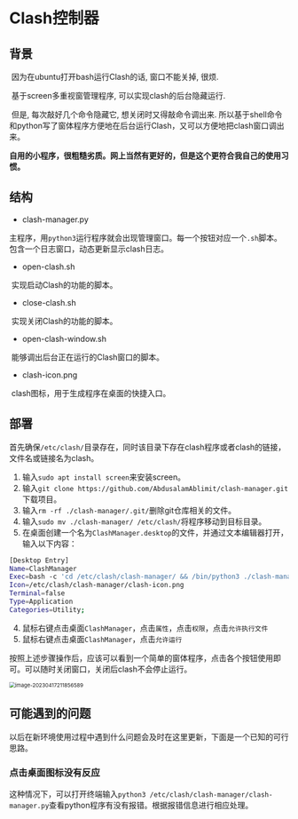 # Clash控制器

## 背景

​		因为在ubuntu打开bash运行Clash的话, 窗口不能关掉, 很烦.

​		基于screen多重视窗管理程序, 可以实现clash的后台隐藏运行.

​		但是, 每次敲好几个命令隐藏它, 想关闭时又得敲命令调出来. 所以基于shell命令和python写了窗体程序方便地在后台运行Clash，又可以方便地把clash窗口调出来。

​		**自用的小程序，很粗糙劣质。网上当然有更好的，但是这个更符合我自己的使用习惯。**

## 结构

- clash-manager.py

​		主程序，用`python3`运行程序就会出现管理窗口。每一个按钮对应一个`.sh`脚本。包含一个日志窗口，动态更新显示clash日志。

- open-clash.sh

​		实现启动Clash的功能的脚本。

- close-clash.sh

​		实现关闭Clash的功能的脚本。

- open-clash-window.sh

​		能够调出后台正在运行的Clash窗口的脚本。

- clash-icon.png

​		clash图标，用于生成程序在桌面的快捷入口。

## 部署

​		首先确保`/etc/clash/`目录存在，同时该目录下存在clash程序或者clash的链接，文件名或链接名为clash。

1. 输入`sudo apt install screen`来安装screen。
2. 输入`git clone https://github.com/AbdusalamAblimit/clash-manager.git`下载项目。
3. 输入`rm -rf ./clash-manager/.git/`删除git仓库相关的文件。
4. 输入`sudo mv ./clash-manager/ /etc/clash/`将程序移动到目标目录。
5. 在桌面创建一个名为`ClashManager.desktop`的文件，并通过文本编辑器打开，输入以下内容：

```bash
[Desktop Entry]
Name=ClashManager
Exec=bash -c 'cd /etc/clash/clash-manager/ && /bin/python3 ./clash-manager.py'
Icon=/etc/clash/clash-manager/clash-icon.png
Terminal=false
Type=Application
Categories=Utility;
```

4. 鼠标右键点击桌面`ClashManager`，点击`属性`，点击`权限`，点击`允许执行文件`
5. 鼠标右键点击桌面`ClashManager`，点击`允许运行`

​		按照上述步骤操作后，应该可以看到一个简单的窗体程序，点击各个按钮使用即可。可以随时关闭窗口，关闭后clash不会停止运行。

<img src="https://abdusalam-typora.oss-cn-beijing.aliyuncs.com/img-for-typora/image-20230417211856589.png" alt="image-20230417211856589" style="zoom: 67%;" />

## 可能遇到的问题

​		以后在新环境使用过程中遇到什么问题会及时在这里更新，下面是一个已知的可行思路。

### 点击桌面图标没有反应

​		这种情况下，可以打开终端输入`python3 /etc/clash/clash-manager/clash-manager.py`查看python程序有没有报错。根据报错信息进行相应处理。
